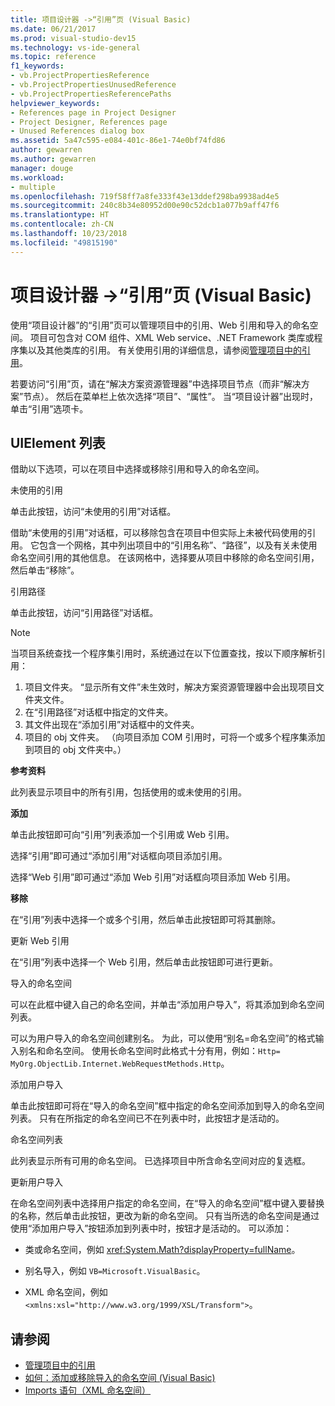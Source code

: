 ```yaml
---
title: 项目设计器 ->“引用”页 (Visual Basic)
ms.date: 06/21/2017
ms.prod: visual-studio-dev15
ms.technology: vs-ide-general
ms.topic: reference
f1_keywords:
- vb.ProjectPropertiesReference
- vb.ProjectPropertiesUnusedReference
- vb.ProjectPropertiesReferencePaths
helpviewer_keywords:
- References page in Project Designer
- Project Designer, References page
- Unused References dialog box
ms.assetid: 5a47c595-e084-401c-86e1-74e0bf74fd86
author: gewarren
ms.author: gewarren
manager: douge
ms.workload:
- multiple
ms.openlocfilehash: 719f58ff7a8fe333f43e13ddef298ba9938ad4e5
ms.sourcegitcommit: 240c8b34e80952d00e90c52dcb1a077b9aff47f6
ms.translationtype: HT
ms.contentlocale: zh-CN
ms.lasthandoff: 10/23/2018
ms.locfileid: "49815190"
---
```

# <a name="references-page-project-designer-visual-basic"></a>项目设计器 ->“引用”页 (Visual Basic)

使用“项目设计器”的“引用”页可以管理项目中的引用、Web 引用和导入的命名空间。 项目可包含对 COM 组件、XML Web service、.NET Framework 类库或程序集以及其他类库的引用。 有关使用引用的详细信息，请参阅[管理项目中的引用](../../ide/managing-references-in-a-project.md)。

若要访问“引用”页，请在“解决方案资源管理器”中选择项目节点（而非“解决方案”节点）。 然后在菜单栏上依次选择“项目”、“属性”。 当“项目设计器”出现时，单击“引用”选项卡。

## <a name="uielement-list"></a>UIElement 列表

借助以下选项，可以在项目中选择或移除引用和导入的命名空间。

未使用的引用

单击此按钮，访问“未使用的引用”对话框。

借助“未使用的引用”对话框，可以移除包含在项目中但实际上未被代码使用的引用。 它包含一个网格，其中列出项目中的“引用名称”、“路径”，以及有关未使用命名空间引用的其他信息。 在该网格中，选择要从项目中移除的命名空间引用，然后单击“移除”。

引用路径

单击此按钮，访问“引用路径”对话框。

> [!NOTE]
> 当项目系统查找一个程序集引用时，系统通过在以下位置查找，按以下顺序解析引用：
>
> 1. 项目文件夹。 “显示所有文件”未生效时，解决方案资源管理器中会出现项目文件夹文件。
> 2. 在“引用路径”对话框中指定的文件夹。
> 3. 其文件出现在“添加引用”对话框中的文件夹。
> 4. 项目的 obj 文件夹。 （向项目添加 COM 引用时，可将一个或多个程序集添加到项目的 obj 文件夹中。）

 **参考资料**

 此列表显示项目中的所有引用，包括使用的或未使用的引用。

 **添加**

 单击此按钮即可向“引用”列表添加一个引用或 Web 引用。

 选择“引用”即可通过“添加引用”对话框向项目添加引用。

 选择“Web 引用”即可通过“添加 Web 引用”对话框向项目添加 Web 引用。

 **移除**

 在“引用”列表中选择一个或多个引用，然后单击此按钮即可将其删除。

 更新 Web 引用

 在“引用”列表中选择一个 Web 引用，然后单击此按钮即可进行更新。

 导入的命名空间

 可以在此框中键入自己的命名空间，并单击“添加用户导入”，将其添加到命名空间列表。

 可以为用户导入的命名空间创建别名。 为此，可以使用“别名=命名空间”的格式输入别名和命名空间。 使用长命名空间时此格式十分有用，例如：`Http= MyOrg.ObjectLib.Internet.WebRequestMethods.Http`。

 添加用户导入

 单击此按钮即可将在“导入的命名空间”框中指定的命名空间添加到导入的命名空间列表。 只有在所指定的命名空间已不在列表中时，此按钮才是活动的。

 命名空间列表

 此列表显示所有可用的命名空间。 已选择项目中所含命名空间对应的复选框。

 更新用户导入

 在命名空间列表中选择用户指定的命名空间，在“导入的命名空间”框中键入要替换的名称，然后单击此按钮，更改为新的命名空间。 只有当所选的命名空间是通过使用“添加用户导入”按钮添加到列表中时，按钮才是活动的。 可以添加：

-   类或命名空间，例如 <xref:System.Math?displayProperty=fullName>。

-   别名导入，例如 `VB=Microsoft.VisualBasic`。

-   XML 命名空间，例如 `<xmlns:xsl="http://www.w3.org/1999/XSL/Transform">`。

## <a name="see-also"></a>请参阅

- [管理项目中的引用](../../ide/managing-references-in-a-project.md)
- [如何：添加或移除导入的命名空间 (Visual Basic)](../../ide/how-to-add-or-remove-imported-namespaces-visual-basic.md)
- [Imports 语句（XML 命名空间）](/dotnet/visual-basic/language-reference/statements/imports-statement-xml-namespace)
